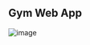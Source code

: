 ## Gym Web App

![image](https://github.com/user-attachments/assets/f3d359ba-e3c5-4635-a8af-a312fbde8196)
